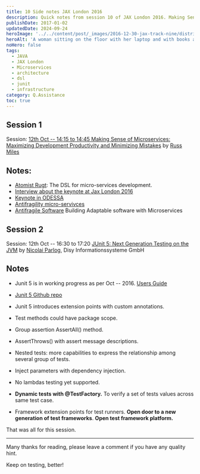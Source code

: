 ```yaml
---
title: 10 Side notes JAX London 2016
description: Quick notes from session 10 of JAX London 2016. Making Sense of Microservices preseneted by Russ Miles & Junit session by Nicolai Parlog.
publishDate: 2017-01-02
updatedDate: 2024-09-24
heroImage: '../../content/post/_images/2016-12-30-jax-track-nine/distributrd-system.jpg'
heroAlt: 'A woman sitting on the floor with her laptop and with books around her and a library shelf behind.'
noHero: false
tags:
  - JAVA
  - JAX London
  - Microservices
  - architecture
  - dsl
  - junit
  - infrastructure
category: Q.Assistance
toc: true
---
```



## Session 1

Session: [12th Oct -- 14:15 to 14:45  Making Sense of Microservices: Maximizing Development Productivity and Minimizing Mistakes](https://jaxlondon.com/session/making-sense-of-microservices-maximizing-development-productivity-and-minimizing-mistakes/) by [Russ Miles](http://www.russmiles.com/)


## Notes:
-   [Atomist Rugt](https://www.atomist.com/): The DSL for micro-services development.
-   [Interview about the keynote at Jax London 2016](https://www.youtube.com/watch?v=S_E77jz0yCg)
-   [Keynote in ODESSA](https://www.youtube.com/watch?v=FrRYR8QqeSM)
-   [Antifragility micro-servivces](https://www.google.ch/url?sa=t&rct=j&q=&esrc=s&source=web&cd=2&cad=rja&uact=8&ved=0ahUKEwi8wsfQzv3PAhWGJZoKHV7TBzYQFggjMAE&url=https%3A%2F%2Fwww.infoq.com%2Farticles%2Fruss-miles-antifragility-microservices&usg=AFQjCNHNBo72Cuvh_pavpf8Hzyn_4Rb8RQ)
-   [Antifragile Software](https://leanpub.com/antifragilesoftware) Building Adaptable software with Microservices


## Session 2

Session: 12th Oct -- 16:30 to 17:20  [JUnit 5: Next Generation Testing on the JVM](https://jaxlondon.com/session/junit-5-next-generation-testing-on-the-jvm/) by [Nicolai Parlog](http://blog.codefx.org/), Disy Informationssysteme GmbH

## Notes
-   Junit 5 is in working progress as per Oct -- 2016. [Users Guide](http://junit.org/junit5/docs/current/user-guide/)

-   [Junit 5 Github repo](https://github.com/junit-team/junit5)
-   Junit 5 introduces extension points with custom annotations.
-   Test methods could have package scope.
-   Group assertion AssertAll() method.
-   AssertThrows() with assert message descriptions.
-   Nested tests: more capabilities to express the relationship among several group of tests.
-   Inject parameters with dependency injection.
-   No lambdas testing yet supported.
-   **Dynamic tests with @TestFactory.** To verify a set of tests values across same test case.
-   Framework extension points for test runners. **Open door to a new generation of test frameworks**. **Open test framework platform.**

That was all for this session. 

------
Many thanks for reading, please leave a comment if you have any quality hint.

Keep on testing, better!

